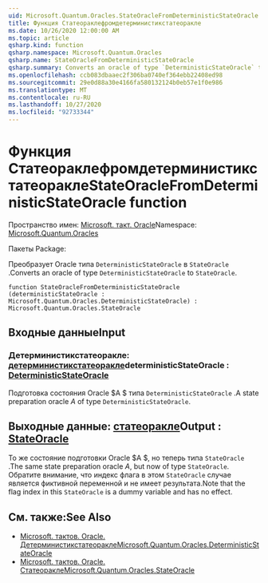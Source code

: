 ```yaml
---
uid: Microsoft.Quantum.Oracles.StateOracleFromDeterministicStateOracle
title: Функция Статеораклефромдетерминистикстатеоракле
ms.date: 10/26/2020 12:00:00 AM
ms.topic: article
qsharp.kind: function
qsharp.namespace: Microsoft.Quantum.Oracles
qsharp.name: StateOracleFromDeterministicStateOracle
qsharp.summary: Converts an oracle of type `DeterministicStateOracle` to `StateOracle`.
ms.openlocfilehash: ccb083dbaaec2f306ba0740ef364ebb22408ed98
ms.sourcegitcommit: 29e0d88a30e4166fa580132124b0eb57e1f0e986
ms.translationtype: MT
ms.contentlocale: ru-RU
ms.lasthandoff: 10/27/2020
ms.locfileid: "92733344"
---
```

# <a name="stateoraclefromdeterministicstateoracle-function"></a><span data-ttu-id="c2d31-102">Функция Статеораклефромдетерминистикстатеоракле</span><span class="sxs-lookup"><span data-stu-id="c2d31-102">StateOracleFromDeterministicStateOracle function</span></span>

<span data-ttu-id="c2d31-103">Пространство имен: [Microsoft. такт. Oracle](xref:Microsoft.Quantum.Oracles)</span><span class="sxs-lookup"><span data-stu-id="c2d31-103">Namespace: [Microsoft.Quantum.Oracles](xref:Microsoft.Quantum.Oracles)</span></span>

<span data-ttu-id="c2d31-104">Пакеты [](https://nuget.org/packages/)</span><span class="sxs-lookup"><span data-stu-id="c2d31-104">Package: [](https://nuget.org/packages/)</span></span>


<span data-ttu-id="c2d31-105">Преобразует Oracle типа `DeterministicStateOracle` в `StateOracle` .</span><span class="sxs-lookup"><span data-stu-id="c2d31-105">Converts an oracle of type `DeterministicStateOracle` to `StateOracle`.</span></span>

```qsharp
function StateOracleFromDeterministicStateOracle (deterministicStateOracle : Microsoft.Quantum.Oracles.DeterministicStateOracle) : Microsoft.Quantum.Oracles.StateOracle
```


## <a name="input"></a><span data-ttu-id="c2d31-106">Входные данные</span><span class="sxs-lookup"><span data-stu-id="c2d31-106">Input</span></span>

### <a name="deterministicstateoracle--deterministicstateoracle"></a><span data-ttu-id="c2d31-107">Детерминистикстатеоракле: [детерминистикстатеоракле](xref:Microsoft.Quantum.Oracles.DeterministicStateOracle)</span><span class="sxs-lookup"><span data-stu-id="c2d31-107">deterministicStateOracle : [DeterministicStateOracle](xref:Microsoft.Quantum.Oracles.DeterministicStateOracle)</span></span>

<span data-ttu-id="c2d31-108">Подготовка состояния Oracle $A $ типа `DeterministicStateOracle` .</span><span class="sxs-lookup"><span data-stu-id="c2d31-108">A state preparation oracle $A$ of type `DeterministicStateOracle`.</span></span>



## <a name="output--stateoracle"></a><span data-ttu-id="c2d31-109">Выходные данные: [статеоракле](xref:Microsoft.Quantum.Oracles.StateOracle)</span><span class="sxs-lookup"><span data-stu-id="c2d31-109">Output : [StateOracle](xref:Microsoft.Quantum.Oracles.StateOracle)</span></span>

<span data-ttu-id="c2d31-110">То же состояние подготовки Oracle $A $, но теперь типа `StateOracle` .</span><span class="sxs-lookup"><span data-stu-id="c2d31-110">The same state preparation oracle $A$, but now of type `StateOracle`.</span></span> <span data-ttu-id="c2d31-111">Обратите внимание, что индекс флага в этом `StateOracle` случае является фиктивной переменной и не имеет результата.</span><span class="sxs-lookup"><span data-stu-id="c2d31-111">Note that the flag index in this `StateOracle` is a dummy variable and has no effect.</span></span>

## <a name="see-also"></a><span data-ttu-id="c2d31-112">См. также:</span><span class="sxs-lookup"><span data-stu-id="c2d31-112">See Also</span></span>

- [<span data-ttu-id="c2d31-113">Microsoft. тактов. Oracle. Детерминистикстатеоракле</span><span class="sxs-lookup"><span data-stu-id="c2d31-113">Microsoft.Quantum.Oracles.DeterministicStateOracle</span></span>](xref:Microsoft.Quantum.Oracles.DeterministicStateOracle)
- [<span data-ttu-id="c2d31-114">Microsoft. тактов. Oracle. Статеоракле</span><span class="sxs-lookup"><span data-stu-id="c2d31-114">Microsoft.Quantum.Oracles.StateOracle</span></span>](xref:Microsoft.Quantum.Oracles.StateOracle)
